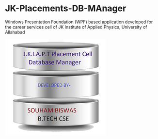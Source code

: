 # JK-Placements-DB-MAnager
Windows Presentation Foundation (WPF) based application developed for the career services cell of JK Institute of Applied Physics, University of Allahabad

![alt-text](https://github.com/ironhide23586/JK-Placements-DB-Manager/blob/master/JKPlacementsDBManager13/JKPlacementsDBManager/Untitled.png)
